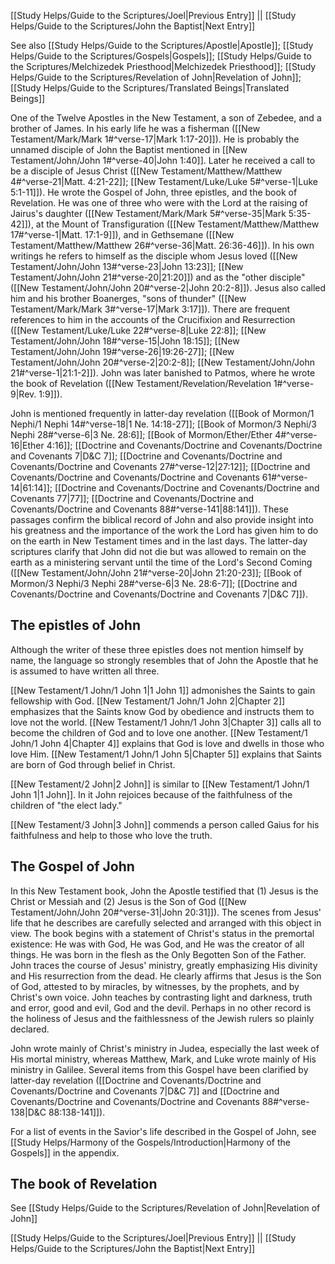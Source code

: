 [[Study Helps/Guide to the Scriptures/Joel|Previous Entry]]  ||  [[Study Helps/Guide to the Scriptures/John the Baptist|Next Entry]]

 See also [[Study Helps/Guide to the Scriptures/Apostle|Apostle]]; [[Study Helps/Guide to the Scriptures/Gospels|Gospels]]; [[Study Helps/Guide to the Scriptures/Melchizedek Priesthood|Melchizedek Priesthood]]; [[Study Helps/Guide to the Scriptures/Revelation of John|Revelation of John]]; [[Study Helps/Guide to the Scriptures/Translated Beings|Translated Beings]]

 One of the Twelve Apostles in the New Testament, a son of Zebedee, and a brother of James. In his early life he was a fisherman ([[New Testament/Mark/Mark 1#^verse-17|Mark 1:17-20]]). He is probably the unnamed disciple of John the Baptist mentioned in [[New Testament/John/John 1#^verse-40|John 1:40]]. Later he received a call to be a disciple of Jesus Christ ([[New Testament/Matthew/Matthew 4#^verse-21|Matt. 4:21-22]]; [[New Testament/Luke/Luke 5#^verse-1|Luke 5:1-11]]). He wrote the Gospel of John, three epistles, and the book of Revelation. He was one of three who were with the Lord at the raising of Jairus's daughter ([[New Testament/Mark/Mark 5#^verse-35|Mark 5:35-42]]), at the Mount of Transfiguration ([[New Testament/Matthew/Matthew 17#^verse-1|Matt. 17:1-9]]), and in Gethsemane ([[New Testament/Matthew/Matthew 26#^verse-36|Matt. 26:36-46]]). In his own writings he refers to himself as the disciple whom Jesus loved ([[New Testament/John/John 13#^verse-23|John 13:23]]; [[New Testament/John/John 21#^verse-20|21:20]]) and as the "other disciple" ([[New Testament/John/John 20#^verse-2|John 20:2-8]]). Jesus also called him and his brother Boanerges, "sons of thunder" ([[New Testament/Mark/Mark 3#^verse-17|Mark 3:17]]). There are frequent references to him in the accounts of the Crucifixion and Resurrection ([[New Testament/Luke/Luke 22#^verse-8|Luke 22:8]]; [[New Testament/John/John 18#^verse-15|John 18:15]]; [[New Testament/John/John 19#^verse-26|19:26-27]]; [[New Testament/John/John 20#^verse-2|20:2-8]]; [[New Testament/John/John 21#^verse-1|21:1-2]]). John was later banished to Patmos, where he wrote the book of Revelation ([[New Testament/Revelation/Revelation 1#^verse-9|Rev. 1:9]]).

 John is mentioned frequently in latter-day revelation ([[Book of Mormon/1 Nephi/1 Nephi 14#^verse-18|1 Ne. 14:18-27]]; [[Book of Mormon/3 Nephi/3 Nephi 28#^verse-6|3 Ne. 28:6]]; [[Book of Mormon/Ether/Ether 4#^verse-16|Ether 4:16]]; [[Doctrine and Covenants/Doctrine and Covenants/Doctrine and Covenants 7|D&C 7]]; [[Doctrine and Covenants/Doctrine and Covenants/Doctrine and Covenants 27#^verse-12|27:12]]; [[Doctrine and Covenants/Doctrine and Covenants/Doctrine and Covenants 61#^verse-14|61:14]]; [[Doctrine and Covenants/Doctrine and Covenants/Doctrine and Covenants 77|77]]; [[Doctrine and Covenants/Doctrine and Covenants/Doctrine and Covenants 88#^verse-141|88:141]]). These passages confirm the biblical record of John and also provide insight into his greatness and the importance of the work the Lord has given him to do on the earth in New Testament times and in the last days. The latter-day scriptures clarify that John did not die but was allowed to remain on the earth as a ministering servant until the time of the Lord's Second Coming ([[New Testament/John/John 21#^verse-20|John 21:20-23]]; [[Book of Mormon/3 Nephi/3 Nephi 28#^verse-6|3 Ne. 28:6-7]]; [[Doctrine and Covenants/Doctrine and Covenants/Doctrine and Covenants 7|D&C 7]]).

## The epistles of John

 Although the writer of these three epistles does not mention himself by name, the language so strongly resembles that of John the Apostle that he is assumed to have written all three.

 [[New Testament/1 John/1 John 1|1 John 1]] admonishes the Saints to gain fellowship with God. [[New Testament/1 John/1 John 2|Chapter 2]] emphasizes that the Saints know God by obedience and instructs them to love not the world. [[New Testament/1 John/1 John 3|Chapter 3]] calls all to become the children of God and to love one another. [[New Testament/1 John/1 John 4|Chapter 4]] explains that God is love and dwells in those who love Him. [[New Testament/1 John/1 John 5|Chapter 5]] explains that Saints are born of God through belief in Christ.

 [[New Testament/2 John|2 John]] is similar to [[New Testament/1 John/1 John 1|1 John]]. In it John rejoices because of the faithfulness of the children of "the elect lady."

 [[New Testament/3 John|3 John]] commends a person called Gaius for his faithfulness and help to those who love the truth.

## The Gospel of John

 In this New Testament book, John the Apostle testified that (1) Jesus is the Christ or Messiah and (2) Jesus is the Son of God ([[New Testament/John/John 20#^verse-31|John 20:31]]). The scenes from Jesus' life that he describes are carefully selected and arranged with this object in view. The book begins with a statement of Christ's status in the premortal existence: He was with God, He was God, and He was the creator of all things. He was born in the flesh as the Only Begotten Son of the Father. John traces the course of Jesus' ministry, greatly emphasizing His divinity and His resurrection from the dead. He clearly affirms that Jesus is the Son of God, attested to by miracles, by witnesses, by the prophets, and by Christ's own voice. John teaches by contrasting light and darkness, truth and error, good and evil, God and the devil. Perhaps in no other record is the holiness of Jesus and the faithlessness of the Jewish rulers so plainly declared.

 John wrote mainly of Christ's ministry in Judea, especially the last week of His mortal ministry, whereas Matthew, Mark, and Luke wrote mainly of His ministry in Galilee. Several items from this Gospel have been clarified by latter-day revelation ([[Doctrine and Covenants/Doctrine and Covenants/Doctrine and Covenants 7|D&C 7]] and [[Doctrine and Covenants/Doctrine and Covenants/Doctrine and Covenants 88#^verse-138|D&C 88:138-141]]).

 For a list of events in the Savior's life described in the Gospel of John, see [[Study Helps/Harmony of the Gospels/Introduction|Harmony of the Gospels]] in the appendix.

## The book of Revelation

 See [[Study Helps/Guide to the Scriptures/Revelation of John|Revelation of John]]

[[Study Helps/Guide to the Scriptures/Joel|Previous Entry]]  ||  [[Study Helps/Guide to the Scriptures/John the Baptist|Next Entry]]